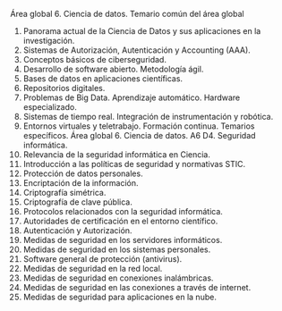 Área global 6. Ciencia de datos. Temario común del área global
  1. Panorama actual de la Ciencia de Datos y sus aplicaciones en la investigación.
  2. Sistemas de Autorización, Autenticación y Accounting (AAA).
  3. Conceptos básicos de ciberseguridad.
  4. Desarrollo de software abierto. Metodología ágil.
  5. Bases de datos en aplicaciones científicas.
  6. Repositorios digitales.
  7. Problemas de Big Data. Aprendizaje automático. Hardware especializado.
  8. Sistemas de tiempo real. Integración de instrumentación y robótica.
  9. Entornos virtuales y teletrabajo. Formación continua.
Temarios específicos. Área global 6. Ciencia de datos. A6 D4. Seguridad informática.
  1. Relevancia de la seguridad informática en Ciencia.
  2. Introducción a las políticas de seguridad y normativas STIC.
  3. Protección de datos personales.
  4. Encriptación de la información.
  5. Criptografía simétrica.
  6. Criptografía de clave pública.
  7. Protocolos relacionados con la seguridad informática.
  8. Autoridades de certificación en el entorno científico.
  9. Autenticación y Autorización.
  10. Medidas de seguridad en los servidores informáticos.
  11. Medidas de seguridad en los sistemas personales.
  12. Software general de protección (antivirus).
  13. Medidas de seguridad en la red local.
  14. Medidas de seguridad en conexiones inalámbricas.
  15. Medidas de seguridad en las conexiones a través de internet.
  16. Medidas de seguridad para aplicaciones en la nube.